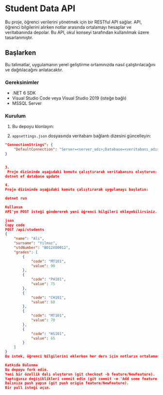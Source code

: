 # Student Data API

Bu proje, öğrenci verilerini yönetmek için bir RESTful API sağlar. API, öğrenci bilgilerini alırken notlar arasında ortalamayı hesaplar ve veritabanında depolar. Bu API, okul konseyi tarafından kullanılmak üzere tasarlanmıştır.

## Başlarken

Bu talimatlar, uygulamanın yerel geliştirme ortamınızda nasıl çalıştırılacağını ve dağıtılacağını anlatacaktır.

### Gereksinimler

- .NET 6 SDK
- Visual Studio Code veya Visual Studio 2019 (isteğe bağlı)
- MSSQL Server

### Kurulum

1. Bu depoyu klonlayın:


2. `appsettings.json` dosyasında veritabanı bağlantı dizesini güncelleyin:

```json
"ConnectionStrings": {
    "DefaultConnection": "Server=<server_adı>;Database=<veritabanı_adı>;Trusted_Connection=True;MultipleActiveResultSets=true"
}

 
3.
 Proje dizininde aşağıdaki komutu çalıştırarak veritabanını oluşturun:
dotnet ef database update

4.
Proje dizininde aşağıdaki komutu çalıştırarak uygulamayı başlatın:

dotnet run

Kullanım
API'ye POST isteği göndererek yeni öğrenci bilgileri ekleyebilirsiniz. Örneğin:

json
Copy code
POST /api/students
{
    "name": "Ali",
    "surname": "Yilmaz",
    "stdNumber": "B012X00012",
    "grades": [
        {
            "code": "MT101",
            "value": 90
        },
        {
            "code": "PH101",
            "value": 75
        },
        {
            "code": "CH101",
            "value": 60
        },
        {
            "code": "MT101",
            "value": 70
        },
        {
            "code": "HS101",
            "value": 65
        }
    ]
}
Bu istek, öğrenci bilgilerini eklerken her ders için notların ortalamasını hesaplar.

Katkıda Bulunma
Bu depoyu fork edin.
Yeni bir özellik dalı oluşturun (git checkout -b feature/NewFeature).
Yaptığınız değişiklikleri commit edin (git commit -m 'Add some feature').
Dalınıza push yapın (git push origin feature/NewFeature).
Bir pull isteği açın.

